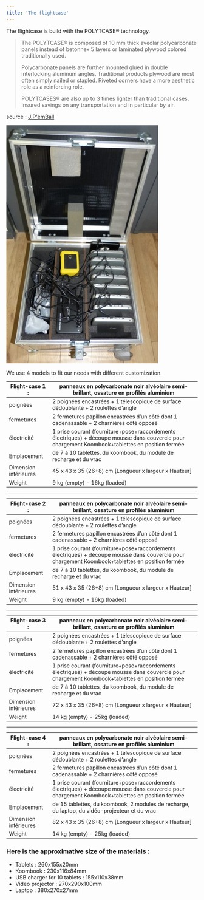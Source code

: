 ```yaml
---
title: 'The flightcase'
---
```


The flightcase is build with the POLYTCASE® technology.

> The POLYTCASE® is composed of 10 mm thick aveolar polycarbonate panels  instead of betonnex 5 layers or laminated plywood colored traditionally  used. 
>
> Polycarbonate panels are further mounted glued  in double interlocking aluminum angles. Traditional products plywood are most often simply nailed or stapled. Riveted corners have a more  aesthetic role as a reinforcing role. 
>
> POLYTCASES® are also up to 3 times lighter than traditional cases. Insured savings on any transportation and in  particular by air. 

source : [J.P'emBall](http://www.jpemball.fr)

![](P1080947.JPG)

We use 4 models to fit our needs with different customization. 

| **Flight-case 1 :**   | panneaux en polycarbonate noir alvéolaire semi-brillant, ossature en profilés aluminium |
| --------------------- | ------------------------------------------------------------ |
| poignées              | 2 poignées encastrées + 1 télescopique de surface dédoublante + 2 roulettes d’angle |
| fermetures            | 2 fermetures papillon encastrées d’un côté dont 1  cadenassable + 2 charnières côté opposé |
| électricité           | 1 prise courant (fourniture+pose+raccordements électriques) + découpe mousse dans couvercle pour chargement Koombook+tablettes en position fermée |
| Emplacement           | de 7 à 10 tablettes, du koombook, du module de recharge et du vrac |
| Dimension intérieures | 45 x 43 x 35 (26+8) cm [Longueur x largeur x Hauteur]        |
| Weight                | 9 kg (empty) - 16kg (loaded)                                 |

 

------



| **Flight-case 2 :**   | panneaux en polycarbonate noir alvéolaire semi-brillant, ossature en profilés aluminium |
| --------------------- | ------------------------------------------------------------ |
| poignées              | 2 poignées encastrées + 1 télescopique de surface dédoublante + 2 roulettes d’angle |
| fermetures            | 2 fermetures papillon encastrées d’un côté dont 1  cadenassable + 2 charnières côté opposé |
| électricité           | 1 prise courant (fourniture+pose+raccordements électriques) + découpe mousse dans couvercle pour chargement Koombook+tablettes en position fermée |
| Emplacement           | de 7 à 10 tablettes, du koombook, du module de recharge et du vrac |
| Dimension intérieures | 51 x 43 x 35 (26+8) cm [Longueur x largeur x Hauteur]        |
| Weight                | 9 kg (empty) - 16kg (loaded)                                 |

  

------



| **Flight-case 3 :**   | panneaux en polycarbonate noir alvéolaire semi-brillant, ossature en profilés aluminium |
| --------------------- | ------------------------------------------------------------ |
| poignées              | 2 poignées encastrées + 1 télescopique de surface dédoublante + 2 roulettes d’angle |
| fermetures            | 2 fermetures papillon encastrées d’un côté dont 1  cadenassable + 2 charnières côté opposé |
| électricité           | 1 prise courant (fourniture+pose+raccordements électriques) + découpe mousse dans couvercle pour chargement Koombook+tablettes en position fermée |
| Emplacement           | de 7 à 10 tablettes, du koombook, du module de recharge et du vrac |
| Dimension intérieures | 72 x 43 x 35 (26+8) cm [Longueur x largeur x Hauteur]        |
| Weight                | 14 kg (empty) - 25kg (loaded)                                |

  

------



| **Flight-case 4 :**   | panneaux en polycarbonate noir alvéolaire semi-brillant, ossature en profilés aluminium |
| --------------------- | ------------------------------------------------------------ |
| poignées              | 2 poignées encastrées + 1 télescopique de surface dédoublante + 2 roulettes d’angle |
| fermetures            | 2 fermetures papillon encastrées d’un côté dont 1  cadenassable + 2 charnières côté opposé |
| électricité           | 1 prise courant (fourniture+pose+raccordements électriques) + découpe mousse dans couvercle pour chargement Koombook+tablettes en position fermée |
| Emplacement           | de 15 tablettes, du koombook, 2 modules de recharge, du laptop, du vidéo-projecteur et du vrac |
| Dimension intérieures | 82 x 43 x 35 (26+8) cm [Longueur x largeur x Hauteur]        |
| Weight                | 14 kg (empty) - 25kg (loaded)                                |

### Here is the approximative size of the materials :

* Tablets : 260x155x20mm
* Koombook : 230x116x84mm
* USB charger for 10 tablets : 155x110x38mm
* Video projector : 270x290x100mm
* Laptop : 380x270x27mm